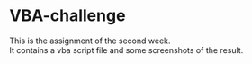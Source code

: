 # VBA-challenge
This is the assignment of the second week.  
It contains a vba script file and some screenshots of the result.
